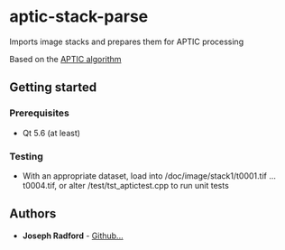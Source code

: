 # aptic-stack-parse
Imports image stacks and prepares them for APTIC processing

Based on the [APTIC algorithm](http://ieeexplore.ieee.org/document/6556662/)

## Getting started

### Prerequisites
 * Qt 5.6 (at least)

### Testing
 * With an appropriate dataset, load into /doc/image/stack1/t0001.tif ... t0004.tif, or alter /test/tst_aptictest.cpp to run unit tests

## Authors

* **Joseph Radford** - [Github...](https://https://github.com/josephradford)
